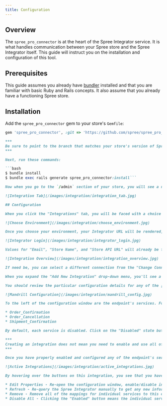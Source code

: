 ```yaml
---
title: Configuration
---
```


## Overview

The `spree_pro_connector` is at the heart of the Spree Integrator service. It is what handles communication between your Spree store and the Spree Integrator itself. This guide will instruct you on the installation and configuration of this tool.

## Prerequisites

This guide assumes you already have [bundler](http://bundler.io/) installed and that you are familiar with basic Ruby and Rails concepts. It also assume that you already have a functioning Spree store.

## Installation

Add the `spree_pro_connector` gem to your store's `Gemfile`:

```ruby
gem 'spree_pro_connector', :git => 'https://github.com/spree/spree_pro_connector.git', :branch => '2-0-stable'```

***
Be sure to point to the branch that matches your store's version of Spree.
***

Next, run these commands:

```bash
$ bundle install
$ bundle exec rails generate spree_pro_connector:install```

Now when you go to the `/admin` section of your store, you will see a new "Integration" tab between the "Products" and "Configuration" tabs. This is where you will configure your store's integrations.

![Integration Tab](/images/integration/integration_tab.jpg)

## Configuration

When you click the "Integrations" tab, you will be faced with a choice of environment types - Custom, Staging, or Production - for your new connection.

![Choose Environment](/images/integration/choose_environment.jpg)

Once you choose your environment, your Integrator URL will be rendered, and you will be asked to log in, either as a New User or a Registered User. If this is your first time logging in, select New User; otherwise, select Registered User.

![Integrator Login](/images/integration/integrator_login.jpg)

Values for "Email", "Store Name", and "Store API URL" will already be filled in, based on what you have configured in your Spree store. You can change these if need be. Enter a value for "Password" and click the "Login" button. This will bring you to the Integration overview screen.

![Integration Overview](/images/integration/integration_overview.jpg)

If need be, you can select a different connection from the "Change Connection" drop-down list.

When you expand the "Add New Integration" drop-down menu, you'll see a list of all of the globally-available integrations. You can also [create a custom integration](custom_integrations) to suit your business' particular needs.

You should review the particular configuration details for any of the [supported integrations](supported_integrations) you want to use, but we'll use [Mandrill](mandrill_integration) as an example to understand how the Configuration tool is used generally.

![Mandrill Configuration](/images/integration/mandrill_config.jpg)

To the left of the configuration window are the endpoint's services. For the Mandrill endpoint, those services include:

* Order_Confirmation
* Order_Cancellation
* Shipment_Confirmation

By default, each service is disabled. Click on the "Disabled" state button to enable a service, so you can enter its necessary parameters.

***
Creating an integration does not mean you need to enable and use all of its services; you can choose to enable only those you want.
***

Once you have properly enabled and configured any of the endpoint's services you want to use, click the "Save" button. The Overview page refreshes, and you now see your newly-configured integration listed in the "Active Integrations" section.

![Active Integrations](/images/integration/active_integrations.jpg)

By hovering over the buttons on this integration, you see that you have several options for actions you can take:

* Edit Properties - Re-open the configuration window, enable/disable individual services, change parameters for a service.
* Refresh - Re-query the Spree Integrator manually to get any new information.
* Remove - Remove all of the mappings for individual services to this endpoint. Does not actually delete the integration itself, but will cause the integration not to appear on your store's "Active Integrations" section.
* Disable All - Clicking the "Enabled" button means the individual services for the integration will be disabled. The integration will still appear on your store's "Active Integrations" section.